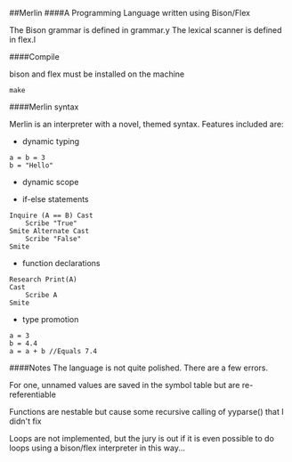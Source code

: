 ##Merlin
####A Programming Language written using Bison/Flex


The Bison grammar is defined in grammar.y
The lexical scanner is defined in flex.l


####Compile

bison and flex must be installed on the machine

`make`


####Merlin syntax

Merlin is an interpreter with a novel, themed syntax. Features included are: 
- dynamic typing
```
a = b = 3
b = "Hello"
```

- dynamic scope

- if-else statements
```
Inquire (A == B) Cast
    Scribe "True"
Smite Alternate Cast
    Scribe "False"
Smite
```

- function declarations
```
Research Print(A)
Cast
    Scribe A
Smite
```

- type promotion
```
a = 3
b = 4.4
a = a + b //Equals 7.4
```

####Notes
The language is not quite polished. There are a few errors.

For one, unnamed values are saved in the symbol table but are re-referentiable

Functions are nestable but cause some recursive calling of yyparse() that I didn't fix

Loops are not implemented, but the jury is out if it is even possible to do loops using a bison/flex interpreter in this way...

